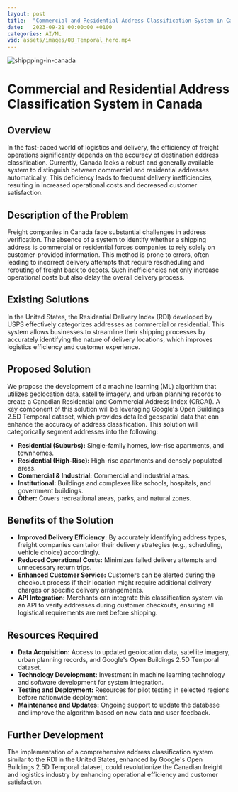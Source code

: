 ```yaml
---
layout: post
title:  "Commercial and Residential Address Classification System in Canada"
date:   2023-09-21 00:00:00 +0100
categories: AI/ML
vid: assets/images/OB_Temporal_hero.mp4
---
```


![shippping-in-canada](https://storage.googleapis.com/gweb-research2023-media/images/OB_Temporal_Img3.width-800.png)

# Commercial and Residential Address Classification System in Canada

## Overview

In the fast-paced world of logistics and delivery, the efficiency of freight operations significantly depends on the accuracy of destination address classification. Currently, Canada lacks a robust and generally available system to distinguish between commercial and residential addresses automatically. This deficiency leads to frequent delivery inefficiencies, resulting in increased operational costs and decreased customer satisfaction.

## Description of the Problem

Freight companies in Canada face substantial challenges in address verification. The absence of a system to identify whether a shipping address is commercial or residential forces companies to rely solely on customer-provided information. This method is prone to errors, often leading to incorrect delivery attempts that require rescheduling and rerouting of freight back to depots. Such inefficiencies not only increase operational costs but also delay the overall delivery process.

## Existing Solutions

In the United States, the Residential Delivery Index (RDI) developed by USPS effectively categorizes addresses as commercial or residential. This system allows businesses to streamline their shipping processes by accurately identifying the nature of delivery locations, which improves logistics efficiency and customer experience.

## Proposed Solution

We propose the development of a machine learning (ML) algorithm that utilizes geolocation data, satellite imagery, and urban planning records to create a Canadian Residential and Commercial Address Index (CRCAI). A key component of this solution will be leveraging Google's Open Buildings 2.5D Temporal dataset, which provides detailed geospatial data that can enhance the accuracy of address classification. This solution will categorically segment addresses into the following:

- **Residential (Suburbs):** Single-family homes, low-rise apartments, and townhomes.
- **Residential (High-Rise):** High-rise apartments and densely populated areas.
- **Commercial & Industrial:** Commercial and industrial areas.
- **Institutional:** Buildings and complexes like schools, hospitals, and government buildings.
- **Other:** Covers recreational areas, parks, and natural zones.

## Benefits of the Solution

- **Improved Delivery Efficiency:** By accurately identifying address types, freight companies can tailor their delivery strategies (e.g., scheduling, vehicle choice) accordingly.
- **Reduced Operational Costs:** Minimizes failed delivery attempts and unnecessary return trips.
- **Enhanced Customer Service:** Customers can be alerted during the checkout process if their location might require additional delivery charges or specific delivery arrangements.
- **API Integration:** Merchants can integrate this classification system via an API to verify addresses during customer checkouts, ensuring all logistical requirements are met before shipping.

## Resources Required

- **Data Acquisition:** Access to updated geolocation data, satellite imagery, urban planning records, and Google's Open Buildings 2.5D Temporal dataset.
- **Technology Development:** Investment in machine learning technology and software development for system integration.
- **Testing and Deployment:** Resources for pilot testing in selected regions before nationwide deployment.
- **Maintenance and Updates:** Ongoing support to update the database and improve the algorithm based on new data and user feedback.

## Further Development

The implementation of a comprehensive address classification system similar to the RDI in the United States, enhanced by Google's Open Buildings 2.5D Temporal dataset, could revolutionize the Canadian freight and logistics industry by enhancing operational efficiency and customer satisfaction.

